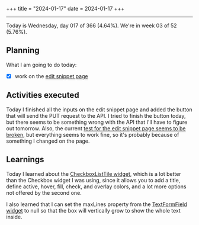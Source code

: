+++
title = "2024-01-17"
date = 2024-01-17
+++

---

Today is Wednesday, day 017 of 366 (4.64%). We're in week 03 of 52 (5.76%).

## Planning

What I am going to do today:

- [x] work on the [edit snippet page](https://github.com/OmnicodeSolutions/luisa_drf_flutter_client/blob/main/lib/edit_snippet.dart)

## Activities executed

Today I finished all the inputs on the edit snippet page and added the button that will send the PUT request to the API. I tried to finish the button today, but there seems to be something wrong with the API that I'll have to figure out tomorrow. Also, the current [test for the edit snippet page seems to be broken](https://github.com/OmnicodeSolutions/luisa_drf_flutter_client/actions/runs/7556718221/job/20574358659), but everything seems to work fine, so it's probably because of something I changed on the page.

## Learnings

Today I learned about the [CheckboxListTile widget](https://api.flutter.dev/flutter/material/CheckboxListTile-class.html), which is a lot better than the Checkbox widget I was using, since it allows you to add a title, define active, hover, fill, check, and overlay colors, and a lot more options not offered by the second one.

I also learned that I can set the maxLines property from the [TextFormField widget](https://api.flutter.dev/flutter/material/TextFormField-class.html) to null so that the box will vertically grow to show the whole text inside.
